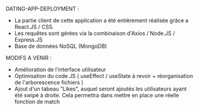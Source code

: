 DATING-APP-DEPLOYMENT : 
- La partie client de cette application a été entièrement réalisée grâce a React.JS / CSS.
- Les requêtes sont gérées via la combinaison d'Axios / Node.JS / Express.JS 
- Base de données NoSQL (MongoDB)

MODIFS A VENIR :
- Amélioration de l'interface utilisateur 
- Optimisation du code JS ( useEffect / useState à revoir + réorganisation de l'arborescence fichiers  )
- Ajout d'un tabeau "Likes", auquel seront ajoutés les utilisateurs ayant été 
  swipé à droite. Cela permettra dans mettre en place une réelle fonction de match 

